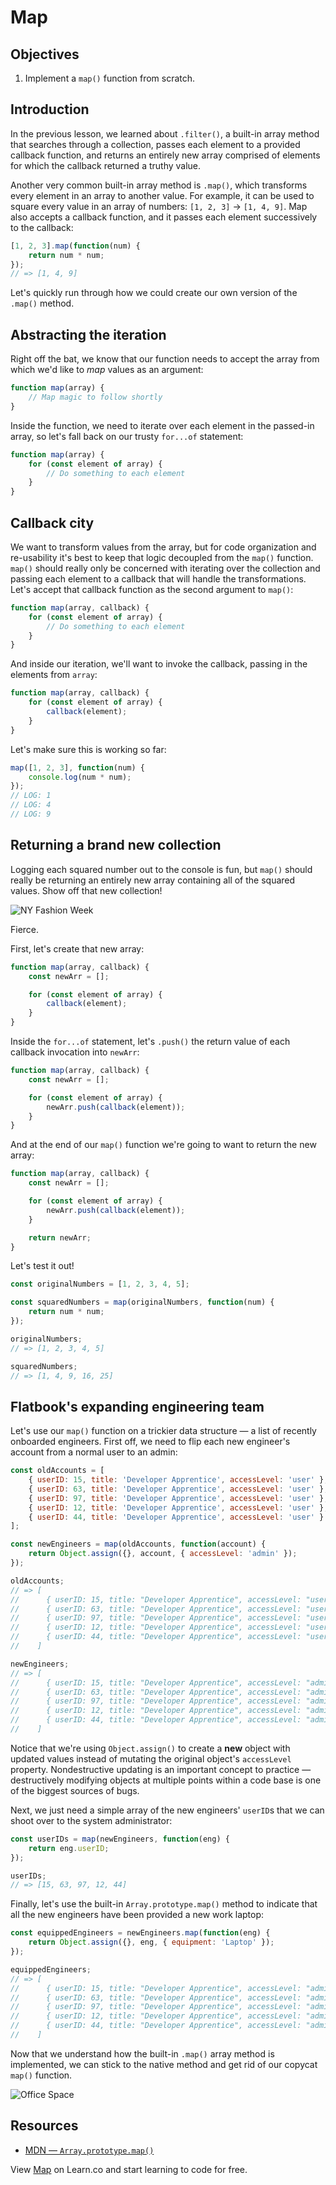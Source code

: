 # Map

## Objectives

1.  Implement a `map()` function from scratch.

## Introduction

In the previous lesson, we learned about `.filter()`, a built-in array method
that searches through a collection, passes each element to a provided callback
function, and returns an entirely new array comprised of elements for which the
callback returned a truthy value.

Another very common built-in array method is `.map()`, which transforms every
element in an array to another value. For example, it can be used to square
every value in an array of numbers: `[1, 2, 3]` -> `[1, 4, 9]`. Map also accepts
a callback function, and it passes each element successively to the callback:

```js
[1, 2, 3].map(function(num) {
	return num * num;
});
// => [1, 4, 9]
```

Let's quickly run through how we could create our own version of the `.map()`
method.

## Abstracting the iteration

Right off the bat, we know that our function needs to accept the array from
which we'd like to _map_ values as an argument:

```js
function map(array) {
	// Map magic to follow shortly
}
```

Inside the function, we need to iterate over each element in the passed-in
array, so let's fall back on our trusty `for...of` statement:

```js
function map(array) {
	for (const element of array) {
		// Do something to each element
	}
}
```

## Callback city

We want to transform values from the array, but for code organization and
re-usability it's best to keep that logic decoupled from the `map()` function.
`map()` should really only be concerned with iterating over the collection and
passing each element to a callback that will handle the transformations. Let's
accept that callback function as the second argument to `map()`:

```js
function map(array, callback) {
	for (const element of array) {
		// Do something to each element
	}
}
```

And inside our iteration, we'll want to invoke the callback, passing in the
elements from `array`:

```js
function map(array, callback) {
	for (const element of array) {
		callback(element);
	}
}
```

Let's make sure this is working so far:

```js
map([1, 2, 3], function(num) {
	console.log(num * num);
});
// LOG: 1
// LOG: 4
// LOG: 9
```

## Returning a brand new collection

Logging each squared number out to the console is fun, but `map()` should really
be returning an entirely new array containing all of the squared values. Show
off that new collection!

<picture>
  <source srcset="https://curriculum-content.s3.amazonaws.com/web-development/js/looping-and-iteration/map-readme/nyfw.webp" type="image/webp">
  <source srcset="https://curriculum-content.s3.amazonaws.com/web-development/js/looping-and-iteration/map-readme/nyfw.gif" type="image/gif">
  <img src="https://curriculum-content.s3.amazonaws.com/web-development/js/looping-and-iteration/map-readme/nyfw.gif" alt="NY Fashion Week">
</picture>

Fierce.

First, let's create that new array:

```js
function map(array, callback) {
	const newArr = [];

	for (const element of array) {
		callback(element);
	}
}
```

Inside the `for...of` statement, let's `.push()` the return value of each
callback invocation into `newArr`:

```js
function map(array, callback) {
	const newArr = [];

	for (const element of array) {
		newArr.push(callback(element));
	}
}
```

And at the end of our `map()` function we're going to want to return the new
array:

```js
function map(array, callback) {
	const newArr = [];

	for (const element of array) {
		newArr.push(callback(element));
	}

	return newArr;
}
```

Let's test it out!

```js
const originalNumbers = [1, 2, 3, 4, 5];

const squaredNumbers = map(originalNumbers, function(num) {
	return num * num;
});

originalNumbers;
// => [1, 2, 3, 4, 5]

squaredNumbers;
// => [1, 4, 9, 16, 25]
```

## Flatbook's expanding engineering team

Let's use our `map()` function on a trickier data structure — a list of recently
onboarded engineers. First off, we need to flip each new engineer's account from
a normal user to an admin:

```js
const oldAccounts = [
	{ userID: 15, title: 'Developer Apprentice', accessLevel: 'user' },
	{ userID: 63, title: 'Developer Apprentice', accessLevel: 'user' },
	{ userID: 97, title: 'Developer Apprentice', accessLevel: 'user' },
	{ userID: 12, title: 'Developer Apprentice', accessLevel: 'user' },
	{ userID: 44, title: 'Developer Apprentice', accessLevel: 'user' }
];

const newEngineers = map(oldAccounts, function(account) {
	return Object.assign({}, account, { accessLevel: 'admin' });
});

oldAccounts;
// => [
//      { userID: 15, title: "Developer Apprentice", accessLevel: "user" },
//      { userID: 63, title: "Developer Apprentice", accessLevel: "user" },
//      { userID: 97, title: "Developer Apprentice", accessLevel: "user" },
//      { userID: 12, title: "Developer Apprentice", accessLevel: "user" },
//      { userID: 44, title: "Developer Apprentice", accessLevel: "user" }
//    ]

newEngineers;
// => [
//      { userID: 15, title: "Developer Apprentice", accessLevel: "admin" },
//      { userID: 63, title: "Developer Apprentice", accessLevel: "admin" },
//      { userID: 97, title: "Developer Apprentice", accessLevel: "admin" },
//      { userID: 12, title: "Developer Apprentice", accessLevel: "admin" },
//      { userID: 44, title: "Developer Apprentice", accessLevel: "admin" }
//    ]
```

Notice that we're using `Object.assign()` to create a **new** object with
updated values instead of mutating the original object's `accessLevel` property.
Nondestructive updating is an important concept to practice — destructively
modifying objects at multiple points within a code base is one of the biggest
sources of bugs.

Next, we just need a simple array of the new engineers' `userID`s that we can
shoot over to the system administrator:

```js
const userIDs = map(newEngineers, function(eng) {
	return eng.userID;
});

userIDs;
// => [15, 63, 97, 12, 44]
```

Finally, let's use the built-in `Array.prototype.map()` method to indicate that all the new engineers have been provided a new work laptop:

```js
const equippedEngineers = newEngineers.map(function(eng) {
	return Object.assign({}, eng, { equipment: 'Laptop' });
});

equippedEngineers;
// => [
//      { userID: 15, title: "Developer Apprentice", accessLevel: "admin", equipment: "Laptop" },
//      { userID: 63, title: "Developer Apprentice", accessLevel: "admin", equipment: "Laptop" },
//      { userID: 97, title: "Developer Apprentice", accessLevel: "admin", equipment: "Laptop" },
//      { userID: 12, title: "Developer Apprentice", accessLevel: "admin", equipment: "Laptop" },
//      { userID: 44, title: "Developer Apprentice", accessLevel: "admin", equipment: "Laptop" }
//    ]
```

Now that we understand how the built-in `.map()` array method is implemented, we
can stick to the native method and get rid of our copycat `map()` function.

<picture>
  <source srcset="https://curriculum-content.s3.amazonaws.com/web-development/js/looping-and-iteration/map-readme/office_space.webp" type="image/webp">
  <source srcset="https://curriculum-content.s3.amazonaws.com/web-development/js/looping-and-iteration/map-readme/office_space.gif" type="image/gif">
  <img src="https://curriculum-content.s3.amazonaws.com/web-development/js/looping-and-iteration/map-readme/office_space.gif" alt="Office Space">
</picture>

## Resources

- [MDN — `Array.prototype.map()`](https://developer.mozilla.org/en-US/docs/Web/JavaScript/Reference/Global_Objects/Array/map)

<p class='util--hide'>View <a href='https://learn.co/lessons/js-looping-and-iteration-map-readme'>Map</a> on Learn.co and start learning to code for free.</p>

